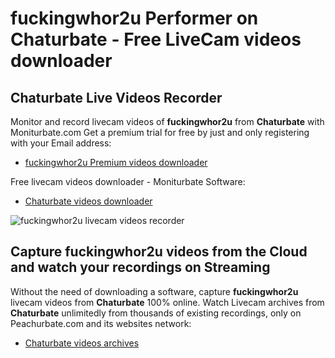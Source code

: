 # fuckingwhor2u Performer on Chaturbate - Free LiveCam videos downloader

## Chaturbate Live Videos Recorder

Monitor and record livecam videos of **fuckingwhor2u** from **Chaturbate** with Moniturbate.com
Get a premium trial for free by just and only registering with your Email address:
* [fuckingwhor2u Premium videos downloader](https://moniturbate.com/request-demo-licence-key.html)

Free livecam videos downloader - Moniturbate Software:
* [Chaturbate videos downloader](https://moniturbate.com/moniturbate-download-software.html)

![fuckingwhor2u livecam videos recorder](https://peachurnet.com/templates/moniturbate-software.png)


## Capture fuckingwhor2u videos from the Cloud and watch your recordings on Streaming

Without the need of downloading a software, capture **fuckingwhor2u** livecam videos from **Chaturbate** 100% online.
Watch Livecam archives from **Chaturbate** unlimitedly from thousands of existing recordings, only on Peachurbate.com and its websites network:
* [Chaturbate videos archives](https://peachurnet.com/)